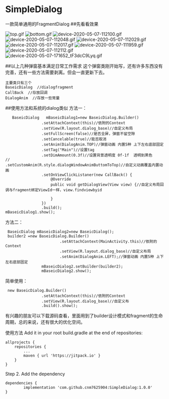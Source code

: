 # SimpleDialog
一款简单通用的FragmentDialog
##先看看效果


![top.gif](https://upload-images.jianshu.io/upload_images/6307403-691bd441d6e9a46f.gif?imageMogr2/auto-orient/strip%7CimageView2/2/w/310)
![bottom.gif](https://upload-images.jianshu.io/upload_images/6307403-7da4151017b05b00.gif?imageMogr2/auto-orient/strip%7CimageView2/2/w/310)
![device-2020-05-07-112100.gif](https://upload-images.jianshu.io/upload_images/6307403-182cea80e7cc8e59.gif?imageMogr2/auto-orient/strip%7CimageView2/2/w/310)
![device-2020-05-07-112048.gif](https://upload-images.jianshu.io/upload_images/6307403-d91473f6c26b8777.gif?imageMogr2/auto-orient/strip%7CimageView2/2/w/310)
![device-2020-05-07-112029.gif](https://upload-images.jianshu.io/upload_images/6307403-f80d7f81e0df122c.gif?imageMogr2/auto-orient/strip%7CimageView2/2/w/310)
![device-2020-05-07-112017.gif](https://upload-images.jianshu.io/upload_images/6307403-e89f8cb0f1e4fad9.gif?imageMogr2/auto-orient/strip%7CimageView2/2/w/310)
![device-2020-05-07-111959.gif](https://upload-images.jianshu.io/upload_images/6307403-7a1200bb5abd879e.gif?imageMogr2/auto-orient/strip%7CimageView2/2/w/310)
![device-2020-05-07-112112.gif](https://upload-images.jianshu.io/upload_images/6307403-79399ede934d6142.gif?imageMogr2/auto-orient/strip%7CimageView2/2/w/310)
![device-2020-05-07-171652_tF3dcC9Lyq.gif](https://upload-images.jianshu.io/upload_images/6307403-d59c66f8663d3c9a.gif?imageMogr2/auto-orient/strip%7CimageView2/2/w/310)


##以上几种弹窗基本满足日常工作需求
这个弹窗类刚开始写，还有许多东西没有完善，还有一些方法需要剥离。但会一直更新下去。
```
主要类只有三个
BaseicDialog  //dialogfragment
CallBack  //存放回调
DialogAnim  //存放一些常量
```

##使用方法和系统的dialog类似
方法一：
```
   BaseicDialog   mBaseicDialog1=new BaseicDialog.Builder()
                .setAttachContext(this)//依附的Context
                .setView(R.layout.dialog_base)//自定义布局
                .setFullScreen(false)//是否全屏，弹窗不留空隙
                .setCancelable(true)//能否取消
                .setAnim(DialogAnim.TOP)//弹窗动画 内置5种 上下左右底部固定
                .setTag("Main")//设置tag
                .setDimAmount(0.3f)//设置背景透明度 0f-1f  透明到黑色
//                .setCustomAnim(R.style.dialogWindowAnimButtomToTop)//自定义动画覆盖内置动画
                .setOnViewClickListaner(new CallBack() {
                    @Override
                    public void getDialogView(View view) {//自定义布局回调与fragment绑定ViewId一样，view.findviewbyid

                    }
                })
                .build();
mBaseicDialog1.show();
```


方法二：
```
 BaseicDialog mBaseicDialog2=new BaseicDialog();
 builder2 =new BaseicDialog.Builder()
                        .setAttachContext(MainActivity.this)//依附的Context
                        .setView(R.layout.dialog_base)//自定义布局
                        .setAnim(DialogAnim.LEFT);//弹窗动画 内置5种 上下左右底部固定
                mBaseicDialog2.setBuilder(builder2);
                mBaseicDialog2.show();
```


简单使用：


```
 new BaseicDialog.Builder()
                .setAttachContext(this)//依附的Context
                .setView(R.layout.dialog_base)//自定义布
                .build().show();
```
有兴趣的朋友可以下载源码查看，里面用到了builder设计模式和fragment的生命周期，总的来说，还有很大的优化空间。

使用方法
Add it in your root build.gradle at the end of repositories:

	allprojects {
		repositories {
			...
			maven { url 'https://jitpack.io' }
		}
	}
Step 2. Add the dependency

	dependencies {
	        implementation 'com.github.cnm7625904:SimpleDialog:1.0.0'
	}















